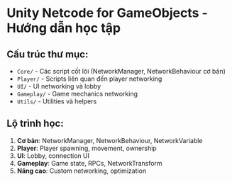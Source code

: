# Unity Netcode for GameObjects - Hướng dẫn học tập

## Cấu trúc thư mục:
- `Core/` - Các script cốt lõi (NetworkManager, NetworkBehaviour cơ bản)
- `Player/` - Scripts liên quan đến player networking
- `UI/` - UI networking và lobby
- `Gameplay/` - Game mechanics networking
- `Utils/` - Utilities và helpers

## Lộ trình học:
1. **Cơ bản**: NetworkManager, NetworkBehaviour, NetworkVariable
2. **Player**: Player spawning, movement, ownership
3. **UI**: Lobby, connection UI
4. **Gameplay**: Game state, RPCs, NetworkTransform
5. **Nâng cao**: Custom networking, optimization 